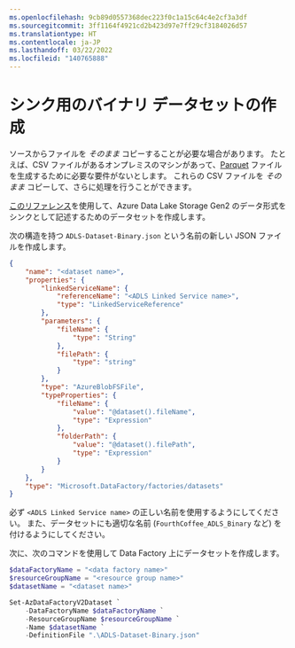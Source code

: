 ```yaml
---
ms.openlocfilehash: 9cb89d0557368dec223f0c1a15c64c4e2cf3a3df
ms.sourcegitcommit: 3ff1164f4921cd2b423d97e7ff29cf3184026d57
ms.translationtype: HT
ms.contentlocale: ja-JP
ms.lasthandoff: 03/22/2022
ms.locfileid: "140765888"
---
```

# <a name="creating-a-binary-dataset-for-sink"></a>シンク用のバイナリ データセットの作成

ソースからファイルを *そのまま* コピーすることが必要な場合があります。 たとえば、CSV ファイルがあるオンプレミスのマシンがあって、[Parquet](https://docs.microsoft.com/en-us/azure/data-factory/supported-file-formats-and-compression-codecs#parquet-format) ファイルを生成するために必要な要件がないとします。 これらの CSV ファイルを *そのまま* コピーして、さらに処理を行うことができます。

[このリファレンス](https://docs.microsoft.com/en-us/azure/data-factory/connector-azure-data-lake-storage#dataset-properties)を使用して、Azure Data Lake Storage Gen2 のデータ形式をシンクとして記述するためのデータセットを作成します。

次の構造を持つ `ADLS-Dataset-Binary.json` という名前の新しい JSON ファイルを作成します。

```json
{
    "name": "<dataset name>",
    "properties": {
        "linkedServiceName": {
            "referenceName": "<ADLS Linked Service name>",
            "type": "LinkedServiceReference"
        },
        "parameters": {
            "fileName": {
                "type": "String"
            },
            "filePath": {
                "type": "string"
            }
        },
        "type": "AzureBlobFSFile",
        "typeProperties": {
            "fileName": {
                "value": "@dataset().fileName",
                "type": "Expression"
            },
            "folderPath": {
                "value": "@dataset().filePath",
                "type": "Expression"
            }
        }
    },
    "type": "Microsoft.DataFactory/factories/datasets"
}
```

必ず `<ADLS Linked Service name>` の正しい名前を使用するようにしてください。
また、データセットにも適切な名前 (`FourthCoffee_ADLS_Binary` など) を付けるようにしてください。

次に、次のコマンドを使用して Data Factory 上にデータセットを作成します。

```powershell
$dataFactoryName = "<data factory name>"
$resourceGroupName = "<resource group name>"
$datasetName = "<dataset name>"

Set-AzDataFactoryV2Dataset `
    -DataFactoryName $dataFactoryName `
    -ResourceGroupName $resourceGroupName `
    -Name $datasetName `
    -DefinitionFile ".\ADLS-Dataset-Binary.json"